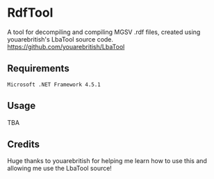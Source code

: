 # RdfTool
 A tool for decompiling and compiling MGSV .rdf files, created using youarebritish's LbaTool source code.
https://github.com/youarebritish/LbaTool

Requirements
--------
```
Microsoft .NET Framework 4.5.1 
```

Usage
--------
TBA

Credits
--------
Huge thanks to youarebritish for helping me learn how to use this and allowing me use the LbaTool source!
